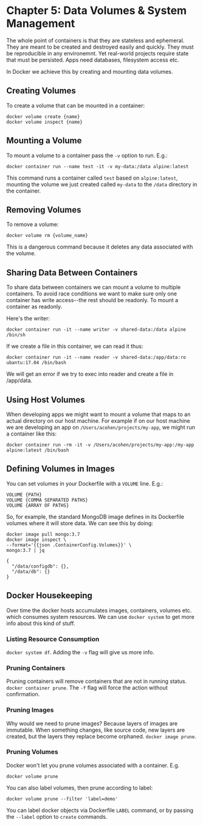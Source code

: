 # Chapter 5: Data Volumes & System Management
The whole point of containers is that they are stateless and ephemeral. They are meant to be created and destroyed
easily and quickly. They must be reproducible in any environemnt. Yet real-world projects require state that must be
persisted. Apps need databases, filesystem access etc.

In Docker we achieve this by creating and mounting data volumes.

## Creating Volumes

To create a volume that can be mounted in a container:

```
docker volume create {name}
docker volume inspect {name}
```

## Mounting a Volume

To mount a volume to a container pass the `-v` option to run. E.g.:

```
docker container run --name test -it -v my-data:/data alpine:latest
```

This command runs a container called `test` based on `alpine:latest`, mounting the volume we just
created called `my-data` to the `/data` directory in the container.

## Removing Volumes
To remove a volume:

```
docker volume rm {volume_name}
```

This is a dangerous command because it deletes any data associated with the volume.

## Sharing Data Between Containers
To share data between containers we can mount a volume to multiple containers. To avoid race conditions
we want to make sure only one container has write access--the rest should be readonly. To mount a container as readonly.

Here's the writer:

```
docker container run -it --name writer -v shared-data:/data alpine /bin/sh
```

If we create a file in this container, we can read it thus:

```
docker container run -it --name reader -v shared-data:/app/data:ro ubantu:17.04 /bin/bash
```

We will get an error if we try to exec into reader and create a file in /app/data.

## Using Host Volumes
When developing apps we might want to mount a volume that maps to an actual directory on our host machine. For example if on our host machine we are developing an app on `/Users/acohen/projects/my-app`, we might run a container like this:

```
docker container run -rm -it -v /Users/acohen/projects/my-app:/my-app alpine:latest /bin/bash
```

## Defining Volumes in Images
You can set volumes in your Dockerfile with a `VOLUME` line. E.g.:

```
VOLUME {PATH}
VOLUME {COMMA SEPARATED PATHS}
VOLUME {ARRAY OF PATHS}
```

So, for example, the standard MongoDB image defines in its Dockerfile volumes where it will store data. We can see this by
doing:

```
docker image pull mongo:3.7
docker image inspect \
--format='{{json .ContainerConfig.Volumes}}' \
mongo:3.7 | jq

{
  "/data/configdb": {},
  "/data/db": {}
}
```

## Docker Housekeeping
Over time the docker hosts accumulates images, containers, volumes etc. which consumes system resources. We can use `docker system` to get more info about this kind of stuff.

### Listing Resource Consumption
`docker system df`. Adding the `-v` flag will give us more info.

### Pruning Containers
Pruning containers will remove containers that are not in running status. `docker container prune`. The `-f` flag will
force the action without confirmation.

### Pruning Images
Why would we need to prune images? Because layers of images are immutable. When something changes, like source code, new layers are created, but the layers they replace become orphaned. `docker image prune`.

### Pruning Volumes
Docker won't let you prune volumes associated with a container. E.g.

```
docker volume prune
```

You can also label volumes, then prune according to label:

```
docker volume prune --filter 'label=demo'
```

You can label docker objects via Dockerfile `LABEL` command, or by passing the `--label` option to `create` commands.
